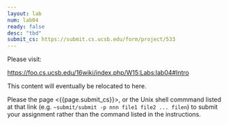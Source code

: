 ```yaml
---
layout: lab
num: lab04
ready: false
desc: "tbd"
submit_cs: https://submit.cs.ucsb.edu/form/project/533
---
```


Please visit:

<https://foo.cs.ucsb.edu/16wiki/index.php/W15:Labs:lab04#Intro>

This content will eventually be relocated to here.

Please the page <{{page.submit_cs}}>, or the Unix shell commmand listed at that
link (e.g. `~submit/submit -p nnn file1 file2 ... filen`) to
submit your assignment rather than the command listed in the instructions. 
